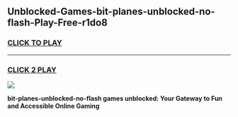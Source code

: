 
## Unblocked-Games-bit-planes-unblocked-no-flash-Play-Free-r1do8
<h3>
<a href="https://premium76.site?title=bit-planes-unblocked-no-flash&ref=19M">CLICK TO PLAY</a></h3>
<hr>

<h3>
<a href="https://premium76.site?title=bit-planes-unblocked-no-flash&ref=19M">CLICK 2 PLAY</a>
  
</h3>

<a href="https://premium76.site?title=bit-planes-unblocked-no-flash&ref=19M"><img src="https://clearcache.store/games.png"></a>


**bit-planes-unblocked-no-flash games unblocked: Your Gateway to Fun and Accessible Online Gaming**

